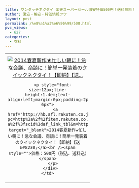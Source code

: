 ```yaml
---
title: ワンタッチネクタイ 楽天スーパーセール激安特価500円！送料無料！
author: 激安・格安・特価情報ツウ
layout: post
permalink: /%e8%a1%a3%e6%96%99/500.html
pvc_views:
  - 627
categories:
  - 衣料
---
```

<table border="0" cellpadding="0" cellspacing="0">
  <tr>
    <td valign="top">
      <div style="border:1px none;margin:0px;padding:6px 0px;width:260px;text-align:center;float:left">
        <a href="http://hb.afl.rakuten.co.jp/hgc/1148b1be.29b8a6ed.1148b1bf.ea7a77a6/?pc=http%3a%2f%2fitem.rakuten.co.jp%2fkawa%2fczysne00001-a%2f%3fscid%3daf_link_tbl&m=http%3a%2f%2fm.rakuten.co.jp%2fkawa%2fi%2f10213665%2f" target="_blank"><img src="http://hbb.afl.rakuten.co.jp/hgb/?pc=http%3a%2f%2fthumbnail.image.rakuten.co.jp%2f%400_mall%2fkawa%2fcabinet%2fsupersale1408%2fczysne00001-a.jpg%3f_ex%3d240x240&m=http%3a%2f%2fthumbnail.image.rakuten.co.jp%2f%400_mall%2fkawa%2fcabinet%2fsupersale1408%2fczysne00001-a.jpg" alt="2014春夏新作★忙しい朝に！急な会議、商談に！簡単一発装着のクイックネクタイ！【即納】【送..." border="0" style="margin:0px;padding:0px" /></a> 
        
        <p style="font-size:12px;line-height:1.4em;text-align:left;margin:0px;padding:2px 6px">
          <a href="http://hb.afl.rakuten.co.jp/hgc/1148b1be.29b8a6ed.1148b1bf.ea7a77a6/?pc=http%3a%2f%2fitem.rakuten.co.jp%2fkawa%2fczysne00001-a%2f%3fscid%3daf_link_tbl&m=http%3a%2f%2fm.rakuten.co.jp%2fkawa%2fi%2f10213665%2f" target="_blank">2014春夏新作★忙しい朝に！急な会議、商談に！簡単一発装着のクイックネクタイ！【即納】【送&#8230;</a><br /><span style="">価格：500円（税込、送料込）</span>
        </p>
      </div>
    </td>
  </tr>
</table>